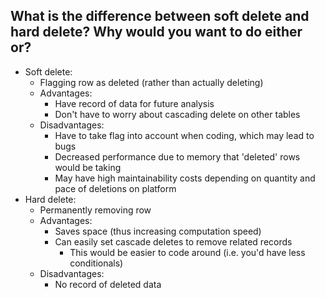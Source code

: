 ## What is the difference between soft delete and hard delete? Why would you want to do either or?
- Soft delete: 
  - Flagging row as deleted (rather than actually deleting)
  - Advantages:
    - Have record of data for future analysis
    - Don't have to worry about cascading delete on other tables
  - Disadvantages:
    - Have to take flag into account when coding, which may lead to bugs
    - Decreased performance due to memory that 'deleted' rows would be taking
    - May have high maintainability costs depending on quantity and pace of deletions on platform
- Hard delete: 
  - Permanently removing row
  - Advantages:
    - Saves space (thus increasing computation speed)
    - Can easily set cascade deletes to remove related records
      - This would be easier to code around (i.e. you'd have less conditionals)
  - Disadvantages:
    - No record of deleted data
